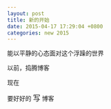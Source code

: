 ```yaml
---
layout: post
title: 新的开始
date: 2015-04-17 17:29:04 +0800
categories: new 2015
---
```

能以平静的心态面对这个浮躁的世界

以前，捣腾博客

现在

要好好的 <big>写</big> 博客